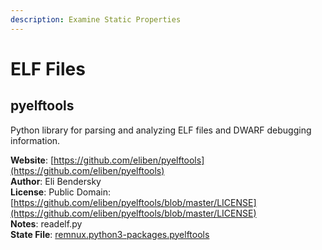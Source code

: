 ```yaml
---
description: Examine Static Properties
---
```


# ELF Files

## pyelftools

Python library for parsing and analyzing ELF files and DWARF debugging information.

**Website**: [https://github.com/eliben/pyelftools](https://github.com/eliben/pyelftools)  
**Author**: Eli Bendersky  
**License**: Public Domain: [https://github.com/eliben/pyelftools/blob/master/LICENSE](https://github.com/eliben/pyelftools/blob/master/LICENSE)  
**Notes**: readelf.py  
**State File**: [remnux.python3-packages.pyelftools](https://github.com/REMnux/salt-states/blob/master/remnux/python3-packages/pyelftools.sls)

